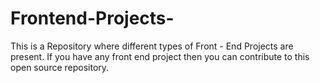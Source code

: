 # Frontend-Projects-
This is a Repository where different types of Front - End Projects are present. If you have any front end project then you can contribute to this open source repository.
